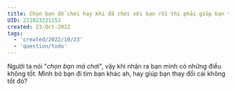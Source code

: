 ```yaml
---
title: Chọn bạn để chơi hay khi đã chơi với bạn rồi thì phải giúp bạn tốt hơn
UID: 221023221153
created: 23-Oct-2022
tags:
  - 'created/2022/10/23'
  - 'question/todo'
---
```


Người ta nói "*chọn bạn mà chơi*", vậy khi nhận ra bạn mình có những điều không tốt. Mình bỏ bạn đi tìm bạn khác ah, hay giúp bạn thay đổi cái không tốt đó?

